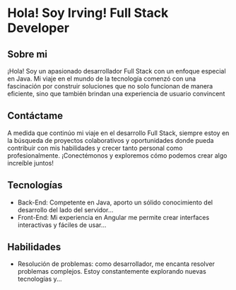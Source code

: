 # Hola! Soy Irving! Full Stack Developer
## Sobre mi
¡Hola! Soy un apasionado desarrollador Full Stack con un enfoque especial en Java. Mi viaje en el mundo de la tecnología comenzó con una fascinación por construir soluciones que no solo funcionan de manera eficiente, sino que también brindan una experiencia de usuario convincent
## Contáctame
A medida que continúo mi viaje en el desarrollo Full Stack, siempre estoy en la búsqueda de proyectos colaborativos y oportunidades donde pueda contribuir con mis habilidades y crecer tanto personal como profesionalmente. ¡Conectémonos y exploremos cómo podemos crear algo increíble juntos!
## Tecnologías
- Back-End: Competente en Java, aporto un sólido conocimiento del desarrollo del lado del servidor...
- Front-End: Mi experiencia en Angular me permite crear interfaces interactivas y fáciles de usar...
## Habilidades
- Resolución de problemas: como desarrollador, me encanta resolver problemas complejos. Estoy constantemente explorando nuevas tecnologías y...